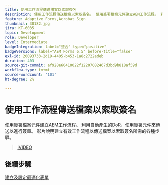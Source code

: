 ```yaml
---
title: 使用工作流程傳送檔案以索取簽名
description: 使用工作流程傳送檔案以索取簽名。 使用簽署檔案元件建立AEM工作流程。 利用自動產生的DoR，使用簽署元件來傳送以進行簽章。 影片說明建立有效工作流程以傳送檔案以索取簽名所需的各種步驟。
feature: Adaptive Forms,Acrobat Sign
thumbnail: 38182.jpg
jira: KT-6035
topic: Development
role: Developer
level: Intermediate
badgeIntegration: label="整合" type="positive"
badgeVersions: label="AEM Forms 6.5" before-title="false"
exl-id: 20093733-2d19-4405-b453-1a8c2722adeb
duration: 403
source-git-commit: af928e60410022f12207082467d3bd9b818af59d
workflow-type: tm+mt
source-wordcount: '101'
ht-degree: 2%

---
```


# 使用工作流程傳送檔案以索取簽名

使用簽署檔案元件建立AEM工作流程。 利用自動產生的DoR，使用簽署元件來傳送以進行簽章。
影片說明建立有效工作流程以傳送檔案以索取簽名所需的各種步驟。

>[!VIDEO](https://video.tv.adobe.com/v/38182?quality=12&learn=on)

## 後續步驟

[建立及設定最適化表單](./create-and-configure-adaptive-form.md)